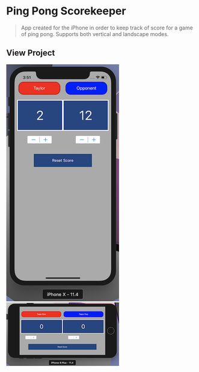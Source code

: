 # Ping Pong Scorekeeper
> App created for the iPhone in order to keep track of score for a game of ping pong. Supports both vertical and landscape modes.

## View Project
![Vertical View](images/verticalview.png) ![Horizontal View](images/horizontalview.png)
